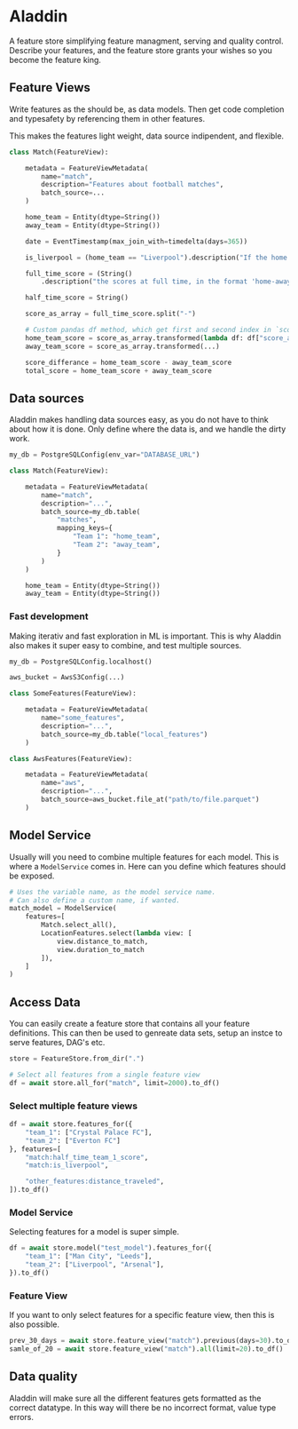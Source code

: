 # Aladdin

A feature store simplifying feature managment, serving and quality control.
Describe your features, and the feature store grants your wishes so you become the feature king.

## Feature Views

Write features as the should be, as data models.
Then get code completion and typesafety by referencing them in other features.

This makes the features light weight, data source indipendent, and flexible.

```python
class Match(FeatureView):

    metadata = FeatureViewMetadata(
        name="match",
        description="Features about football matches",
        batch_source=...
    )

    home_team = Entity(dtype=String())
    away_team = Entity(dtype=String())

    date = EventTimestamp(max_join_with=timedelta(days=365))

    is_liverpool = (home_team == "Liverpool").description("If the home team is Liverpool")

    full_time_score = (String()
        .description("the scores at full time, in the format 'home-away'. E.g: '2-1'"))

    half_time_score = String()

    score_as_array = full_time_score.split("-")

    # Custom pandas df method, which get first and second index in `score_as_array`
    home_team_score = score_as_array.transformed(lambda df: df["score_as_array"].str[0].replace({np.nan: 0}).astype(int))
    away_team_score = score_as_array.transformed(...)

    score_differance = home_team_score - away_team_score
    total_score = home_team_score + away_team_score
```

## Data sources

Aladdin makes handling data sources easy, as you do not have to think about how it is done.
Only define where the data is, and we handle the dirty work.

```python
my_db = PostgreSQLConfig(env_var="DATABASE_URL")

class Match(FeatureView):

    metadata = FeatureViewMetadata(
        name="match",
        description="...",
        batch_source=my_db.table(
            "matches",
            mapping_keys={
                "Team 1": "home_team",
                "Team 2": "away_team",
            }
        )
    )

    home_team = Entity(dtype=String())
    away_team = Entity(dtype=String())
```

### Fast development

Making iterativ and fast exploration in ML is important. This is why Aladdin also makes it super easy to combine, and test multiple sources.

```python
my_db = PostgreSQLConfig.localhost()

aws_bucket = AwsS3Config(...)

class SomeFeatures(FeatureView):

    metadata = FeatureViewMetadata(
        name="some_features",
        description="...",
        batch_source=my_db.table("local_features")
    )

class AwsFeatures(FeatureView):

    metadata = FeatureViewMetadata(
        name="aws",
        description="...",
        batch_source=aws_bucket.file_at("path/to/file.parquet")
    )
```

## Model Service

Usually will you need to combine multiple features for each model.
This is where a `ModelService` comes in.
Here can you define which features should be exposed.

```python
# Uses the variable name, as the model service name.
# Can also define a custom name, if wanted.
match_model = ModelService(
    features=[
        Match.select_all(),
        LocationFeatures.select(lambda view: [
            view.distance_to_match,
            view.duration_to_match
        ]),
    ]
)
```


## Access Data

You can easily create a feature store that contains all your feature definitions.
This can then be used to genreate data sets, setup an instce to serve features, DAG's etc.

```python
store = FeatureStore.from_dir(".")

# Select all features from a single feature view
df = await store.all_for("match", limit=2000).to_df()
```

### Select multiple feature views

```python
df = await store.features_for({
    "team_1": ["Crystal Palace FC"],
    "team_2": ["Everton FC"]
}, features=[
    "match:half_time_team_1_score",
    "match:is_liverpool",

    "other_features:distance_traveled",
]).to_df()
```

### Model Service

Selecting features for a model is super simple.


```python
df = await store.model("test_model").features_for({
    "team_1": ["Man City", "Leeds"],
    "team_2": ["Liverpool", "Arsenal"],
}).to_df()
```

### Feature View

If you want to only select features for a specific feature view, then this is also possible.

```python
prev_30_days = await store.feature_view("match").previous(days=30).to_df()
samle_of_20 = await store.feature_view("match").all(limit=20).to_df()
```

## Data quality
Aladdin will make sure all the different features gets formatted as the correct datatype.
In this way will there be no incorrect format, value type errors.
